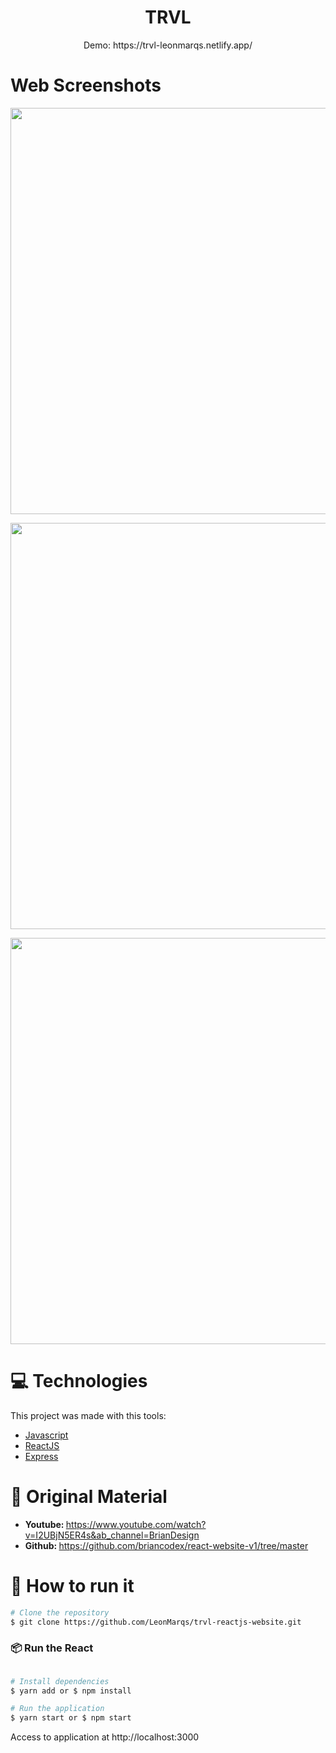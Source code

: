 <h1 align="center">TRVL</h1>

<p align="center">Demo: https://trvl-leonmarqs.netlify.app/</p>

# Web Screenshots
<p align="center">
  <img src="https://imgur.com/zwyCvEV.png" width="650">
</p>

<p align="center">
  <img src="https://imgur.com/lUbJb4v.png" width="650">
</p>

<p align="center">
  <img src="https://imgur.com/tBkbc7M.png" width="650">
</p>

# :computer: Technologies
This project was made with this tools:

* [Javascript](https://www.javascript.com/)      
* [ReactJS](https://reactjs.org/)        
* [Express](https://expressjs.com/)

# :rocket: Original Material

* <strong>Youtube: </strong> https://www.youtube.com/watch?v=I2UBjN5ER4s&ab_channel=BrianDesign
* <strong>Github: </strong> https://github.com/briancodex/react-website-v1/tree/master

# :construction_worker: How to run it
```bash
# Clone the repository
$ git clone https://github.com/LeonMarqs/trvl-reactjs-website.git
```
### 📦 Run the React

```bash

# Install dependencies
$ yarn add or $ npm install

# Run the application
$ yarn start or $ npm start
```
Access to application at http://localhost:3000
